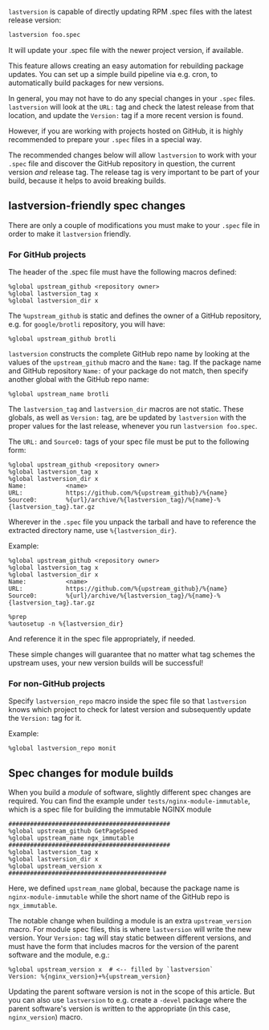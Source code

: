 `lastversion` is capable of directly updating RPM .spec files with the latest release version:

```bash
lastversion foo.spec
```

It will update your .spec file with the newer project version, if available.

This feature allows creating an easy automation for rebuilding package updates.
You can set up a simple build pipeline via e.g. cron, to automatically build packages for new
 versions.

In general, you may not have to do any special changes in your `.spec` files. `lastversion` will
 look at the `URL:` tag and check the latest release from that location, and update the `Version:` 
 tag if a more recent version is found.

However, if you are working with projects hosted on GitHub, it is highly recommended to prepare
 your `.spec` files in a special way.
 
The recommended changes below will allow `lastversion` to work with your `.spec` file and discover
 the GitHub repository in question, the current version *and* release tag. The release tag is very
  important to be part of your build, because it helps to avoid breaking builds.
 
## lastversion-friendly spec changes

There are only a couple of modifications you must make to your `.spec` file in order to make it
 `lastversion` friendly.

### For GitHub projects

The header of the .spec file must have the following macros defined:

```rpmspec
%global upstream_github <repository owner>
%global lastversion_tag x
%global lastversion_dir x
```

The `%upstream_github` is static and defines the owner of a GitHub repository, e.g. for `google/brotli` repository, you will have:

```rpmspec
%global upstream_github brotli
```

`lastversion` constructs the complete GitHub repo name by looking at the values of the `upstream_github` macro and the `Name:` tag.
If the package name and GitHub repository `Name:` of your package do not match, then specify another global with the GitHub repo name:

```rpmspec
%global upstream_name brotli
```

The `lastversion_tag` and `lastversion_dir` macros are not static. 
These globals, as well as `Version:` tag, are be updated by `lastversion` with the proper values for the last release, whenever you run `lastversion foo.spec`.

The `URL:` and `Source0:` tags of your spec file must be put to the following form:

```rpmspec
%global upstream_github <repository owner>
%global lastversion_tag x
%global lastversion_dir x
Name:           <name>
URL:            https://github.com/%{upstream_github}/%{name}
Source0:        %{url}/archive/%{lastversion_tag}/%{name}-%{lastversion_tag}.tar.gz
```

Wherever in the `.spec` file you unpack the tarball and have to reference the extracted directory name, use `%{lastversion_dir}`.

Example:

```rpmspec
%global upstream_github <repository owner>
%global lastversion_tag x
%global lastversion_dir x
Name:           <name>
URL:            https://github.com/%{upstream_github}/%{name}
Source0:        %{url}/archive/%{lastversion_tag}/%{name}-%{lastversion_tag}.tar.gz

%prep
%autosetup -n %{lastversion_dir}
```

And reference it in the spec file appropriately, if needed.

These simple changes will guarantee that no matter what tag schemes the upstream uses, your new version builds will be successful!

### For non-GitHub projects

Specify `lastversion_repo` macro inside the spec file so that `lastversion` knows which project
to check for latest version and subsequently update the `Version:` tag for it.

Example:

```rpmspec
%global lastversion_repo monit
```

## Spec changes for module builds

When you build a *module* of software, slightly different spec changes are required. You can find the example under `tests/nginx-module-immutable`,
which is a spec file for building the immutable NGINX module

```rpmspec
#############################################
%global upstream_github GetPageSpeed
%global upstream_name ngx_immutable
#############################################
%global lastversion_tag x
%global lastversion_dir x
%global upstream_version x
############################################
```

Here, we defined `upstream_name` global, because the package name is `nginx-module-immutable` while the short name of the GitHub repo is `ngx_immutable`.

The notable change when building a module is an extra `upstream_version` macro. For module spec files, this is where `lastversion` will write the new version.
Your `Version:` tag will stay static between different versions, and must have the form that includes macros for the version of the parent software and the module, e.g.:

```rpmspec
%global upstream_version x  # <-- filled by `lastversion`
Version: %{nginx_version}+%{upstream_version}
```

Updating the parent software version is not in the scope of this article. But you can also use `lastversion` to e.g. create a `-devel` package where the parent software's version is written to the appropriate (in this case, `nginx_version`) macro.

